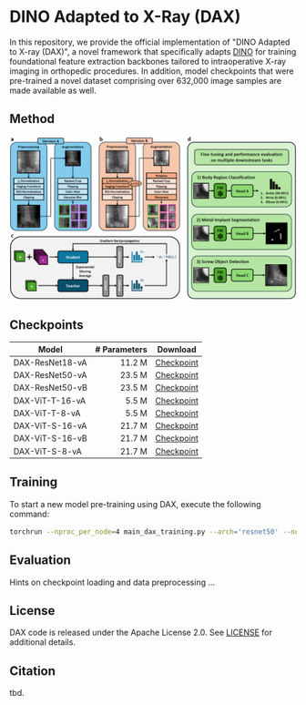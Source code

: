 # DINO Adapted to X-Ray (DAX)
In this repository, we provide the official implementation of "DINO Adapted to X-ray (DAX)", a novel framework that specifically adapts [DINO](https://github.com/facebookresearch/dino) for training foundational feature extraction backbones tailored to intraoperative X-ray imaging in orthopedic procedures. In addition, model checkpoints that were pre-trained a novel dataset comprising over 632,000 image samples are made available as well.

## Method
![DAX_Method](figures/DAX_Method_Figure.png)

## Checkpoints

| Model                | # Parameters  | Download                           |
|----------------------|--------------:|:----------------------------------:|
| DAX-ResNet18-vA      | 11.2 M        | [Checkpoint](https://huggingface.co/joshua-scheuplein/DAX-ResNet18-A/resolve/main/dax-checkpoint-resnet18-version-a.pth) |
| DAX-ResNet50-vA      | 23.5 M        | [Checkpoint](https://huggingface.co/joshua-scheuplein/DAX-ResNet50-A/resolve/main/dax-checkpoint-resnet50-version-a.pth) |
| DAX-ResNet50-vB      | 23.5 M        | [Checkpoint](https://huggingface.co/joshua-scheuplein/DAX-ResNet50-B/resolve/main/dax-checkpoint-resnet50-version-b.pth) |
| DAX-ViT-T-16-vA      | 5.5 M         | [Checkpoint](https://huggingface.co/joshua-scheuplein/DAX-ViT-T-16-A/resolve/main/dax-checkpoint-vit-t-16-version-a.pth) |
| DAX-ViT-T-8-vA       | 5.5 M         | [Checkpoint](https://huggingface.co/joshua-scheuplein/DAX-ViT-T-8-A/resolve/main/dax-checkpoint-vit-t-8-version-a.pth) |
| DAX-ViT-S-16-vA      | 21.7 M        | [Checkpoint](https://huggingface.co/joshua-scheuplein/DAX-ViT-S-16-A/resolve/main/dax-checkpoint-vit-s-16-version-a.pth) |
| DAX-ViT-S-16-vB      | 21.7 M        | [Checkpoint](https://huggingface.co/joshua-scheuplein/DAX-ViT-S-16-B/resolve/main/dax-checkpoint-vit-s-16-version-b.pth) |
| DAX-ViT-S-8-vA       | 21.7 M        | [Checkpoint](https://huggingface.co/joshua-scheuplein/DAX-ViT-S-8-A/resolve/main/dax-checkpoint-vit-s-8-version-a.pth) |

## Training
To start a new model pre-training using DAX, execute the following command:
```bash
torchrun --nproc_per_node=4 main_dax_training.py --arch='resnet50' --norm_last_layer=True --use_bn_in_head=True --use_fp16=False --clip_grad=0 --global_crops_scale 0.14 1.0 --local_crops_scale 0.05 0.14 --local_crops_number=6 --dataset='DAX-Dataset-{version}' --data_path='path/to/dataset' --augmentation='v2' --output_dir='path/to/output/directory' --num_workers=10 --seed=0 --weight_decay=1e-6 --weight_decay_end=1e-6 --batch_size_per_gpu=128 --epochs=200 --freeze_last_layer=1 --saveckp_freq=1 --warmup_teacher_temp=0.04 --teacher_temp=0.07 --warmup_teacher_temp_epochs=25 --lr=0.3 --warmup_epochs=10 --min_lr=0.0048 --optimizer='lars' --momentum_teacher=0.996 --out_dim=60000 --job_ID='DAX_Training_Job_xxx' --use_wandb='False' --pretrained_weights='path/to/checkpoint' --subtract_lowpass='False' --azure='True'
```

## Evaluation
Hints on checkpoint loading and data preprocessing ...

## License
DAX code is released under the Apache License 2.0. See [LICENSE](LICENSE) for additional details.

## Citation
tbd.
